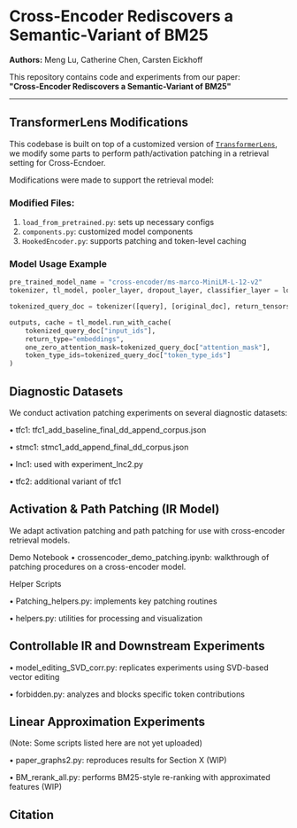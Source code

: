 # Cross-Encoder Rediscovers a Semantic-Variant of BM25

**Authors:** Meng Lu, Catherine Chen, Carsten Eickhoff

This repository contains code and experiments from our paper:  
**"Cross-Encoder Rediscovers a Semantic-Variant of BM25"**

---

##  TransformerLens Modifications

This codebase is built on top of a customized version of [`TransformerLens`](https://github.com/neelnanda-io/TransformerLens), we modify some parts to perform path/activation patching in a retrieval setting for Cross-Ecndoer.

Modifications were made to support the retrieval model:

### Modified Files:
1. `load_from_pretrained.py`: sets up necessary configs  
2. `components.py`: customized model components  
3. `HookedEncoder.py`: supports patching and token-level caching

### Model Usage Example

```python
pre_trained_model_name = "cross-encoder/ms-marco-MiniLM-L-12-v2"
tokenizer, tl_model, pooler_layer, dropout_layer, classifier_layer = load_tokenizer_and_models(pre_trained_model_name, device)

tokenized_query_doc = tokenizer([query], [original_doc], return_tensors="pt", padding=True, truncation=True)

outputs, cache = tl_model.run_with_cache(
    tokenized_query_doc["input_ids"],
    return_type="embeddings",
    one_zero_attention_mask=tokenized_query_doc["attention_mask"],
    token_type_ids=tokenized_query_doc["token_type_ids"]
)
```


## Diagnostic Datasets

We conduct activation patching experiments on several diagnostic datasets:

 • tfc1: tfc1_add_baseline_final_dd_append_corpus.json
 
 • stmc1: stmc1_add_append_final_dd_corpus.json
 
 • lnc1: used with experiment_lnc2.py
 
 • tfc2: additional variant of tfc1



## Activation & Path Patching (IR Model)

We adapt activation patching and path patching for use with cross-encoder retrieval models.

Demo Notebook
 • crossencoder_demo_patching.ipynb: walkthrough of patching procedures on a cross-encoder model.

Helper Scripts

 • Patching_helpers.py: implements key patching routines
 
 • helpers.py: utilities for processing and visualization


## Controllable IR and Downstream Experiments

 • model_editing_SVD_corr.py: replicates experiments using SVD-based vector editing
 
 • forbidden.py: analyzes and blocks specific token contributions



## Linear Approximation Experiments

(Note: Some scripts listed here are not yet uploaded)

 • paper_graphs2.py: reproduces results for Section X (WIP)
 
 • BM_rerank_all.py: performs BM25-style re-ranking with approximated features (WIP)
 



## Citation
